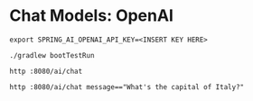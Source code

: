 # Chat Models: OpenAI

```shell
export SPRING_AI_OPENAI_API_KEY=<INSERT KEY HERE>
```

```shell
./gradlew bootTestRun
```

```shell
http :8080/ai/chat
```

```shell
http :8080/ai/chat message=="What's the capital of Italy?"
```
